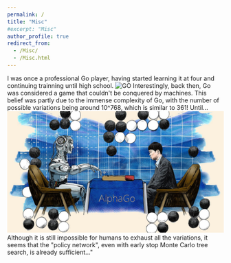 ```yaml
---
permalink: /
title: "Misc"
#excerpt: "Misc"
author_profile: true
redirect_from: 
  - /Misc/
  - /Misc.html
---
```

I was once a professional Go player, having started learning it at four and continuing trainning until high school. 
<img src="GO.png" alt="GO">
Interestingly, back then, Go was considered a game that couldn't be conquered by machines. This belief was partly due to the immense complexity of Go, with the number of possible variations being around 
10^768, which is  similar to 361!
Until...
<img src="Alpha_Go.png" alt="Alpha Go">
Although it is still impossible for humans to exhaust all the variations, it seems that the "policy network", 
even with early stop Monte Carlo tree search, is already sufficient..."
